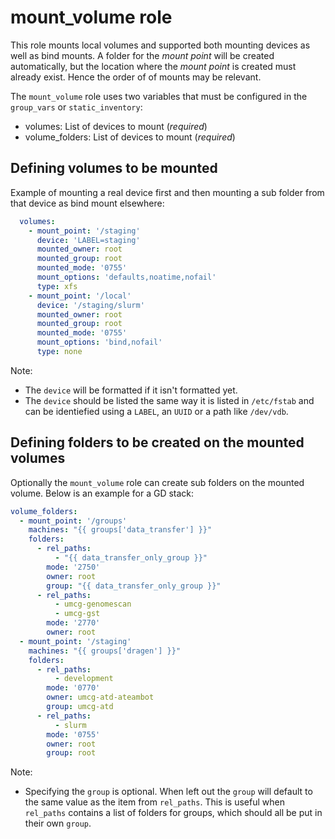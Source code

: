 # mount_volume role

This role mounts local volumes and supported both mounting devices as well as bind mounts.
A folder for the _mount point_ will be created automatically,
but the location where the _mount point_ is created must already exist.
Hence the order of of mounts may be relevant.

The `mount_volume` role uses two variables that must be configured in the `group_vars` or `static_inventory`:

* volumes: List of devices to mount (*required*)
* volume_folders: List of devices to mount (*required*)


## Defining volumes to be mounted

Example of mounting a real device first and then mounting a sub folder from that device as bind mount elsewhere:

```yaml
  volumes:
    - mount_point: '/staging'
      device: 'LABEL=staging'
      mounted_owner: root
      mounted_group: root
      mounted_mode: '0755'
      mount_options: 'defaults,noatime,nofail'
      type: xfs
    - mount_point: '/local'
      device: '/staging/slurm'
      mounted_owner: root
      mounted_group: root
      mounted_mode: '0755'
      mount_options: 'bind,nofail'
      type: none
```

Note:
 * The `device` will be formatted if it isn't formatted yet.
 * The `device` should be listed the same way it is listed in `/etc/fstab`
   and can be identiefied using a `LABEL`, an `UUID` or a path like `/dev/vdb`.

## Defining folders to be created on the mounted volumes

Optionally the `mount_volume` role can create sub folders on the mounted volume.
Below is an example for a GD stack:

```yaml
volume_folders:
  - mount_point: '/groups'
    machines: "{{ groups['data_transfer'] }}"
    folders:
      - rel_paths:
          - "{{ data_transfer_only_group }}"
        mode: '2750'
        owner: root
        group: "{{ data_transfer_only_group }}"
      - rel_paths:
          - umcg-genomescan
          - umcg-gst
        mode: '2770'
        owner: root
  - mount_point: '/staging'
    machines: "{{ groups['dragen'] }}"
    folders:
      - rel_paths:
          - development
        mode: '0770'
        owner: umcg-atd-ateambot
        group: umcg-atd
      - rel_paths:
          - slurm
        mode: '0755'
        owner: root
        group: root
```

Note: 
 * Specifying the `group` is optional. When left out the `group` will default to the same value as the item from `rel_paths`.
   This is useful when `rel_paths` contains a list of folders for groups, which should all be put in their own `group`.
